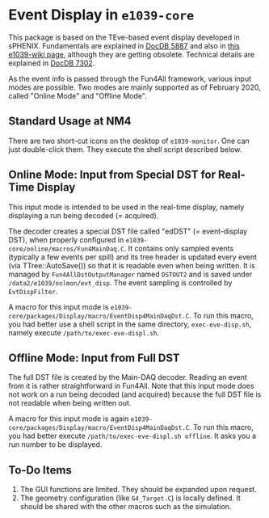 # Event Display in `e1039-core`

This package is based on the TEve-based event display developed in sPHENIX.
Fundamentals are explained in [DocDB 5887](https://seaquest-docdb.fnal.gov/cgi-bin/private/ShowDocument?docid=5887)
and also in [this e1039-wiki page](https://github.com/E1039-Collaboration/e1039-wiki/wiki/How-to-run-event-display),
although they are getting obsolete.
Technical details are explained in [DocDB 7302](https://seaquest-docdb.fnal.gov/cgi-bin/private/ShowDocument?docid=7302).

As the event info is passed through the Fun4All framework,
various input modes are possible.
Two modes are mainly supported as of February 2020, called "Online Mode" and "Offline Mode".

## Standard Usage at NM4

There are two short-cut icons on the desktop of `e1039-monitor`.
One can just double-click them.
They execute the shell script described below.

## Online Mode: Input from Special DST for Real-Time Display

This input mode is intended to be used in the real-time display,
namely displaying a run being decoded (= acquired).

The decoder creates a special DST file called "edDST" (= event-display DST), 
when properly configured in `e1039-core/online/macros/Fun4MainDaq.C`.
It contains only sampled events (typically a few events per spill)
and its tree header is updated every event (via TTree::AutoSave())
so that it is readable even when being written.
It is managed by `Fun4AllDstOutputManager` named `DSTOUT2`
and is saved under `/data2/e1039/onlmon/evt_disp`.
The event sampling is controlled by `EvtDispFilter`.

A macro for this input mode is
`e1039-core/packages/Display/macro/EventDisp4MainDaqDst.C`.
To run this macro,
you had better use a shell script in the same directory, `exec-eve-disp.sh`,
namely execute `/path/to/exec-eve-displ.sh`.

## Offline Mode: Input from Full DST

The full DST file is created by the Main-DAQ decoder.
Reading an event from it is rather straightforward in Fun4All.
Note that this input mode does not work on a run being decoded (and acquired)
because the full DST file is not readable when being written out.

A macro for this input mode is again
`e1039-core/packages/Display/macro/EventDisp4MainDaqDst.C`.
To run this macro,
you had better execute `/path/to/exec-eve-displ.sh offline`.
It asks you a run number to be displayed.

## To-Do Items

1. The GUI functions are limited.  They should be expanded upon request.
1. The geometry configuration (like `G4_Target.C`) is locally defined.
   It should be shared with the other macros such as the simulation.
